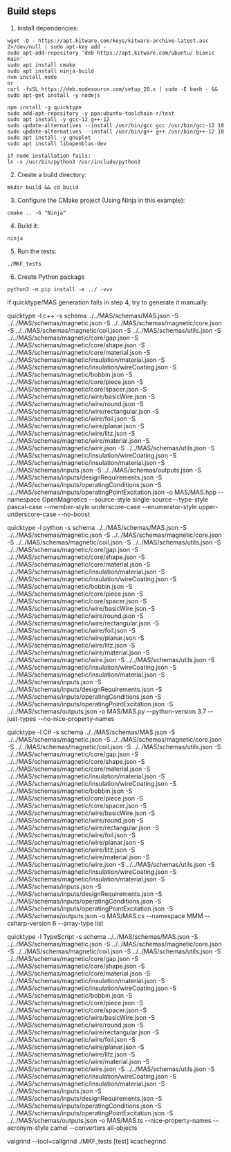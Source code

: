 
## Build steps

1. Install dependencies:

```
wget -O - https://apt.kitware.com/keys/kitware-archive-latest.asc 2>/dev/null | sudo apt-key add -
sudo apt-add-repository 'deb https://apt.kitware.com/ubuntu/ bionic main'
sudo apt install cmake
sudo apt install ninja-build
nvm install node
or
curl -fsSL https://deb.nodesource.com/setup_20.x | sudo -E bash - && sudo apt-get install -y nodejs

npm install -g quicktype
sudo add-apt-repository -y ppa:ubuntu-toolchain-r/test
sudo apt install -y gcc-12 g++-12
sudo update-alternatives --install /usr/bin/gcc gcc /usr/bin/gcc-12 10
sudo update-alternatives --install /usr/bin/g++ g++ /usr/bin/g++-12 10
sudo apt install -y gnuplot
sudo apt install libopenblas-dev

if node installation fails:
ln -s /usr/bin/python3 /usr/include/python3

```

2. Create a build directory:

```
mkdir build && cd build
```

3. Configure the CMake project (Using Ninja in this example):

```
cmake .. -G "Ninja"
```

4. Build it:

```
ninja
```

5. Run the tests:

```
./MKF_tests
```
6. Create Python package

```
python3 -m pip install -e ../ -vvv
```


if quicktype/MAS generation fails in step 4, try to generate it manually:

quicktype -l c++ -s schema ../../MAS/schemas/MAS.json -S ../../MAS/schemas/magnetic.json -S ../../MAS/schemas/magnetic/core.json -S ../../MAS/schemas/magnetic/coil.json -S ../../MAS/schemas/utils.json -S ../../MAS/schemas/magnetic/core/gap.json -S ../../MAS/schemas/magnetic/core/shape.json -S ../../MAS/schemas/magnetic/core/material.json -S ../../MAS/schemas/magnetic/insulation/material.json -S ../../MAS/schemas/magnetic/insulation/wireCoating.json -S ../../MAS/schemas/magnetic/bobbin.json -S ../../MAS/schemas/magnetic/core/piece.json -S ../../MAS/schemas/magnetic/core/spacer.json -S ../../MAS/schemas/magnetic/wire/basicWire.json -S ../../MAS/schemas/magnetic/wire/round.json -S ../../MAS/schemas/magnetic/wire/rectangular.json -S ../../MAS/schemas/magnetic/wire/foil.json -S ../../MAS/schemas/magnetic/wire/planar.json -S ../../MAS/schemas/magnetic/wire/litz.json -S ../../MAS/schemas/magnetic/wire/material.json -S ../../MAS/schemas/magnetic/wire.json -S ../../MAS/schemas/utils.json -S ../../MAS/schemas/magnetic/insulation/wireCoating.json -S ../../MAS/schemas/magnetic/insulation/material.json -S ../../MAS/schemas/inputs.json -S ../../MAS/schemas/outputs.json -S ../../MAS/schemas/inputs/designRequirements.json -S ../../MAS/schemas/inputs/operatingConditions.json -S ../../MAS/schemas/inputs/operatingPointExcitation.json -o MAS/MAS.hpp --namespace OpenMagnetics --source-style single-source --type-style pascal-case --member-style underscore-case --enumerator-style upper-underscore-case --no-boost


quicktype -l python -s schema ../../MAS/schemas/MAS.json -S ../../MAS/schemas/magnetic.json -S ../../MAS/schemas/magnetic/core.json -S ../../MAS/schemas/magnetic/coil.json -S ../../MAS/schemas/utils.json -S ../../MAS/schemas/magnetic/core/gap.json -S ../../MAS/schemas/magnetic/core/shape.json -S ../../MAS/schemas/magnetic/core/material.json -S ../../MAS/schemas/magnetic/insulation/material.json -S ../../MAS/schemas/magnetic/insulation/wireCoating.json -S ../../MAS/schemas/magnetic/bobbin.json -S ../../MAS/schemas/magnetic/core/piece.json -S ../../MAS/schemas/magnetic/core/spacer.json -S ../../MAS/schemas/magnetic/wire/basicWire.json -S ../../MAS/schemas/magnetic/wire/round.json -S ../../MAS/schemas/magnetic/wire/rectangular.json -S ../../MAS/schemas/magnetic/wire/foil.json -S ../../MAS/schemas/magnetic/wire/planar.json -S ../../MAS/schemas/magnetic/wire/litz.json -S ../../MAS/schemas/magnetic/wire/material.json -S ../../MAS/schemas/magnetic/wire.json -S ../../MAS/schemas/utils.json -S ../../MAS/schemas/magnetic/insulation/wireCoating.json -S ../../MAS/schemas/magnetic/insulation/material.json -S ../../MAS/schemas/inputs.json -S ../../MAS/schemas/inputs/designRequirements.json -S ../../MAS/schemas/inputs/operatingConditions.json -S ../../MAS/schemas/inputs/operatingPointExcitation.json -S ../../MAS/schemas/outputs.json -o MAS/MAS.py --python-version 3.7 --just-types --no-nice-property-names

quicktype -l C# -s schema ../../MAS/schemas/MAS.json -S ../../MAS/schemas/magnetic.json -S ../../MAS/schemas/magnetic/core.json -S ../../MAS/schemas/magnetic/coil.json -S ../../MAS/schemas/utils.json -S ../../MAS/schemas/magnetic/core/gap.json -S ../../MAS/schemas/magnetic/core/shape.json -S ../../MAS/schemas/magnetic/core/material.json -S ../../MAS/schemas/magnetic/insulation/material.json -S ../../MAS/schemas/magnetic/insulation/wireCoating.json -S ../../MAS/schemas/magnetic/bobbin.json -S ../../MAS/schemas/magnetic/core/piece.json -S ../../MAS/schemas/magnetic/core/spacer.json -S ../../MAS/schemas/magnetic/wire/basicWire.json -S ../../MAS/schemas/magnetic/wire/round.json -S ../../MAS/schemas/magnetic/wire/rectangular.json -S ../../MAS/schemas/magnetic/wire/foil.json -S ../../MAS/schemas/magnetic/wire/planar.json -S ../../MAS/schemas/magnetic/wire/litz.json -S ../../MAS/schemas/magnetic/wire/material.json -S ../../MAS/schemas/magnetic/wire.json -S ../../MAS/schemas/utils.json -S ../../MAS/schemas/magnetic/insulation/wireCoating.json -S ../../MAS/schemas/magnetic/insulation/material.json -S ../../MAS/schemas/inputs.json -S ../../MAS/schemas/inputs/designRequirements.json -S ../../MAS/schemas/inputs/operatingConditions.json -S ../../MAS/schemas/inputs/operatingPointExcitation.json -S ../../MAS/schemas/outputs.json -o MAS/MAS.cs  --namespace MMM --csharp-version 6  --array-type list 

quicktype -l TypeScript -s schema ../../MAS/schemas/MAS.json -S ../../MAS/schemas/magnetic.json -S ../../MAS/schemas/magnetic/core.json -S ../../MAS/schemas/magnetic/coil.json -S ../../MAS/schemas/utils.json -S ../../MAS/schemas/magnetic/core/gap.json -S ../../MAS/schemas/magnetic/core/shape.json -S ../../MAS/schemas/magnetic/core/material.json -S ../../MAS/schemas/magnetic/insulation/material.json -S ../../MAS/schemas/magnetic/insulation/wireCoating.json -S ../../MAS/schemas/magnetic/bobbin.json -S ../../MAS/schemas/magnetic/core/piece.json -S ../../MAS/schemas/magnetic/core/spacer.json -S ../../MAS/schemas/magnetic/wire/basicWire.json -S ../../MAS/schemas/magnetic/wire/round.json -S ../../MAS/schemas/magnetic/wire/rectangular.json -S ../../MAS/schemas/magnetic/wire/foil.json -S ../../MAS/schemas/magnetic/wire/planar.json -S ../../MAS/schemas/magnetic/wire/litz.json -S ../../MAS/schemas/magnetic/wire/material.json -S ../../MAS/schemas/magnetic/wire.json -S ../../MAS/schemas/utils.json -S ../../MAS/schemas/magnetic/insulation/wireCoating.json -S ../../MAS/schemas/magnetic/insulation/material.json -S ../../MAS/schemas/inputs.json -S ../../MAS/schemas/inputs/designRequirements.json -S ../../MAS/schemas/inputs/operatingConditions.json -S ../../MAS/schemas/inputs/operatingPointExcitation.json -S ../../MAS/schemas/outputs.json -o MAS/MAS.ts --nice-property-names --acronym-style camel --converters all-objects


valgrind --tool=callgrind ./MKF_tests [test]
kcachegrind